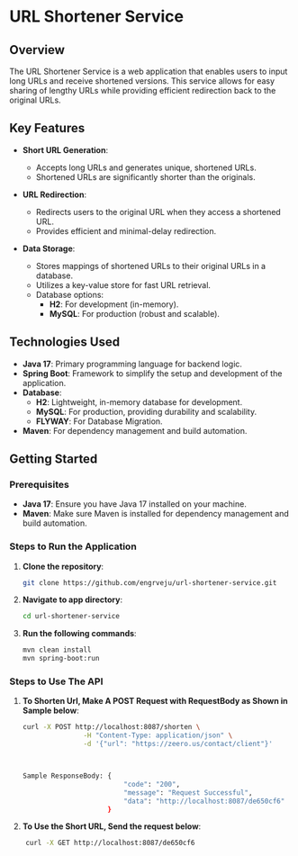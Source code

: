 # URL Shortener Service

## Overview
The URL Shortener Service is a web application that enables users to input long URLs and receive shortened versions. This service allows for easy sharing of lengthy URLs while providing efficient redirection back to the original URLs.

## Key Features
- **Short URL Generation**:
    - Accepts long URLs and generates unique, shortened URLs.
    - Shortened URLs are significantly shorter than the originals.

- **URL Redirection**:
    - Redirects users to the original URL when they access a shortened URL.
    - Provides efficient and minimal-delay redirection.

- **Data Storage**:
    - Stores mappings of shortened URLs to their original URLs in a database.
    - Utilizes a key-value store for fast URL retrieval.
    - Database options:
        - **H2**: For development (in-memory).
        - **MySQL**: For production (robust and scalable).

## Technologies Used
- **Java 17**: Primary programming language for backend logic.
- **Spring Boot**: Framework to simplify the setup and development of the application.
- **Database**:
    - **H2**: Lightweight, in-memory database for development.
    - **MySQL**: For production, providing durability and scalability.
    - **FLYWAY**: For Database Migration.
- **Maven**: For dependency management and build automation.

## Getting Started

### Prerequisites
- **Java 17**: Ensure you have Java 17 installed on your machine.
- **Maven**: Make sure Maven is installed for dependency management and build automation.

### Steps to Run the Application

1. **Clone the repository**:
   ```bash
   git clone https://github.com/engrveju/url-shortener-service.git
   
2. **Navigate to app directory**:
   ```bash
   cd url-shortener-service
   
   
3. **Run the following commands**:
   ```bash
   mvn clean install
   mvn spring-boot:run

### Steps to Use The API

1. **To Shorten Url, Make  A POST Request with RequestBody as Shown in Sample below**:
   ```bash
   curl -X POST http://localhost:8087/shorten \
                  -H "Content-Type: application/json" \
                  -d '{"url": "https://zeero.us/contact/client"}'



   Sample ResponseBody: {
                            "code": "200",
                            "message": "Request Successful",
                            "data": "http://localhost:8087/de650cf6"
                        }
   
2. **To Use the Short URL, Send the request below**:
```bash
    curl -X GET http://localhost:8087/de650cf6
